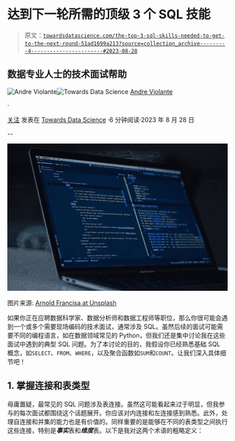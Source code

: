 # 达到下一轮所需的顶级 3 个 SQL 技能

> 原文：[`towardsdatascience.com/the-top-3-sql-skills-needed-to-get-to-the-next-round-51ad1699a213?source=collection_archive---------4-----------------------#2023-08-28`](https://towardsdatascience.com/the-top-3-sql-skills-needed-to-get-to-the-next-round-51ad1699a213?source=collection_archive---------4-----------------------#2023-08-28)

## 数据专业人士的技术面试帮助

[](https://medium.com/@violante.andre?source=post_page-----51ad1699a213--------------------------------)![Andre Violante](https://medium.com/@violante.andre?source=post_page-----51ad1699a213--------------------------------)[](https://towardsdatascience.com/?source=post_page-----51ad1699a213--------------------------------)![Towards Data Science](https://towardsdatascience.com/?source=post_page-----51ad1699a213--------------------------------) [Andre Violante](https://medium.com/@violante.andre?source=post_page-----51ad1699a213--------------------------------)

·

[关注](https://medium.com/m/signin?actionUrl=https%3A%2F%2Fmedium.com%2F_%2Fsubscribe%2Fuser%2F54f2f2975136&operation=register&redirect=https%3A%2F%2Ftowardsdatascience.com%2Fthe-top-3-sql-skills-needed-to-get-to-the-next-round-51ad1699a213&user=Andre+Violante&userId=54f2f2975136&source=post_page-54f2f2975136----51ad1699a213---------------------post_header-----------) 发表在 [Towards Data Science](https://towardsdatascience.com/?source=post_page-----51ad1699a213--------------------------------) ·6 分钟阅读·2023 年 8 月 28 日[](https://medium.com/m/signin?actionUrl=https%3A%2F%2Fmedium.com%2F_%2Fvote%2Ftowards-data-science%2F51ad1699a213&operation=register&redirect=https%3A%2F%2Ftowardsdatascience.com%2Fthe-top-3-sql-skills-needed-to-get-to-the-next-round-51ad1699a213&user=Andre+Violante&userId=54f2f2975136&source=-----51ad1699a213---------------------clap_footer-----------)

--

[](https://medium.com/m/signin?actionUrl=https%3A%2F%2Fmedium.com%2F_%2Fbookmark%2Fp%2F51ad1699a213&operation=register&redirect=https%3A%2F%2Ftowardsdatascience.com%2Fthe-top-3-sql-skills-needed-to-get-to-the-next-round-51ad1699a213&source=-----51ad1699a213---------------------bookmark_footer-----------)![](img/584c4b12a0d4da972d8f858eddd3f5f9.png)

图片来源: [Arnold Francisa at Unsplash](https://unsplash.com/@clark_fransa)

如果你正在应聘数据科学家、数据分析师和数据工程师等职位，那么你很可能会遇到一个或多个需要现场编码的技术面试，通常涉及 SQL。虽然后续的面试可能需要不同的编程语言，如在数据领域常见的 Python，但我们还是集中讨论我在这些面试中遇到的典型 SQL 问题。为了本讨论的目的，我假设你已经熟悉基础 SQL 概念，如`SELECT`、`FROM`、`WHERE`，以及聚合函数如`SUM`和`COUNT`。让我们深入具体细节吧！

## 1\. 掌握连接和表类型

毋庸置疑，最常见的 SQL 问题涉及表连接。虽然这可能看起来过于明显，但我参与的每次面试都围绕这个话题展开。你应该对内连接和左连接感到熟悉。此外，处理自连接和并集的能力也是有价值的。同样重要的是能够在不同的表类型之间执行这些连接，特别是***事实***表和***维度***表。以下是我对这两个术语的粗略定义：
